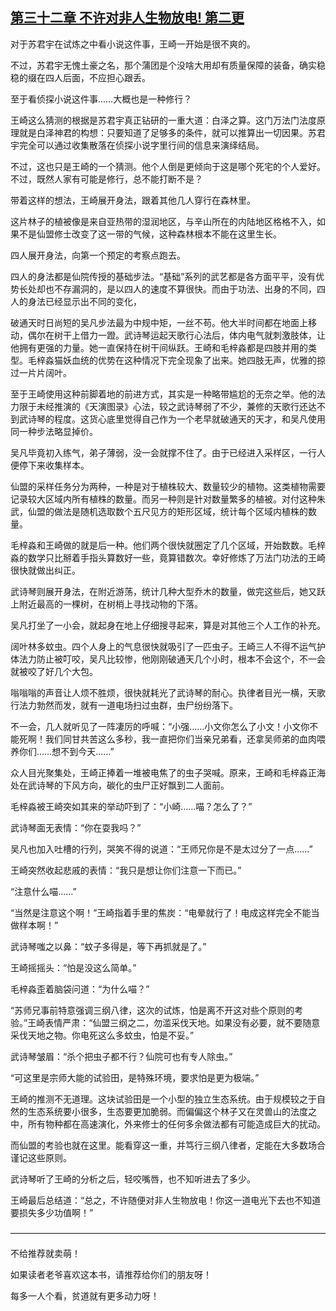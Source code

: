 ## [第三十二章 不许对非人生物放电! 第二更](https://www.xxbiquge.com/11_11207/5463455.html)


  对于苏君宇在试炼之中看小说这件事，王崎一开始是很不爽的。

  不过，苏君宇无愧土豪之名，那个蒲团是个没啥大用却有质量保障的装备，确实稳稳的缀在四人后面，不应担心跟丢。

  至于看侦探小说这件事……大概也是一种修行？

  王崎这么猜测的根据是苏君宇真正钻研的一重大道：白泽之算。这门万法门法度原理就是白泽神君的构想：只要知道了足够多的条件，就可以推算出一切因果。苏君宇完全可以通过收集散落在侦探小说字里行间的信息来演绎结局。

  不过，这也只是王崎的一个猜测。他个人倒是更倾向于这是哪个死宅的个人爱好。不过，既然人家有可能是修行，总不能打断不是？

  带着这样的想法，王崎展开身法，跟着其他几人穿行在森林里。

  这片林子的植被像是来自亚热带的湿润地区，与辛山所在的内陆地区格格不入，如果不是仙盟修士改变了这一带的气候，这种森林根本不能在这里生长。

  四人展开身法，向第一个预定的考察点跑去。

  四人的身法都是仙院传授的基础步法。“基础”系列的武艺都是各方面平平，没有优势长处却也不存漏洞的，是以四人的速度不算很快。而由于功法、出身的不同，四人的身法已经显示出不同的变化，

  破通天时日尚短的吴凡步法最为中规中矩，一丝不苟。他大半时间都在地面上移动，偶尔在树干上借力一蹬。武诗琴运起天歌行心法后，体内电气就刺激肢体，让他拥有更强的力量。她一直保持在树干间纵跃。王崎和毛梓淼都是四肢并用的类型。毛梓淼猫妖血统的优势在这种情况下完全现象了出来。她四肢无声，优雅的掠过一片片阔叶。

  至于王崎使用这种前脚着地的前进方式，其实是一种略带尴尬的无奈之举。他的法力限于未经推演的《天演图录》心法，较之武诗琴弱了不少，兼修的天歌行还达不到武诗琴的程度。这货心底里觉得自己作为一个老早就破通天的天才，和吴凡使用同一种步法略显掉价。

  吴凡毕竟初入练气，弟子薄弱，没一会就撑不住了。由于已经进入采样区，一行人便停下来收集样本。

  仙盟的采样任务分为两种，一种是对于植株较大、数量较少的植物。这类植物需要记录较大区域内所有植株的数量。而另一种则是针对数量繁多的植被。对付这种朱武，仙盟的做法是随机选取数个五尺见方的矩形区域，统计每个区域内植株的数量。

  毛梓淼和王崎做的就是后一种。他们两个很快就圈定了几个区域，开始数数。毛梓淼的数学只比掰着手指头算数好一些，竟算错数次。幸好修炼了万法门功法的王崎很快就做出纠正。

  武诗琴则展开身法，在附近游荡，统计几种大型乔木的数量，做完这些后，她又跃上附近最高的一棵树，在树梢上寻找动物的下落。

  吴凡打坐了一小会，就起身在地上仔细搜寻起来，算是对其他三个人工作的补充。

  阔叶林多蚊虫。四个人身上的气息很快就吸引了一匹虫子。王崎三人不得不运气护体法力防止被叮咬，吴凡比较惨，他刚刚破通天几个小时，根本不会这个，不一会就被咬了好几个大包。

  嗡嗡嗡的声音让人烦不胜烦，很快就耗光了武诗琴的耐心。执律者目光一横，天歌行法力勃然而发，就有一道电场扫过虫群，虫尸纷纷落下。

  不一会，几人就听见了一阵凄厉的呼喊：“小强……小文你怎么了小文！小文你不能死啊！我们同甘共苦这么多秒，我一直把你们当亲兄弟看，还拿吴师弟的血肉喂养你们……想不到今天……”

  众人目光聚集处，王崎正捧着一堆被电焦了的虫子哭喊。原来，王崎和毛梓淼正海处在武诗琴的下风方向，碳化的虫尸正好飘到二人面前。

  毛梓淼被王崎突如其来的举动吓到了：“小崎……喵？怎么了？”

  武诗琴面无表情：“你在耍我吗？”

  吴凡也加入吐槽的行列，哭笑不得的说道：“王师兄你是不是太过分了一点……”

  王崎突然收起悲戚的表情：“我只是想让你们注意一下而已。”

  “注意什么喵……”

  “当然是注意这个啊！”王崎指着手里的焦炭：“电晕就行了！电成这样完全不能当做样本啊！”

  武诗琴嗤之以鼻：“蚊子多得是，等下再抓就是了。”

  王崎摇摇头：“怕是没这么简单。”

  毛梓淼歪着脑袋问道：“为什么喵？”

  “苏师兄事前特意强调三纲八律，这次的试炼，怕是离不开这对些个原则的考验。”王崎表情严肃：“仙盟三纲之二，勿滥采伐天地。如果没有必要，就不要随意采伐天地之物。你电死这么多蚊虫，怕是不妥。”

  武诗琴皱眉：“杀个把虫子都不行？仙院可也有专人除虫。”

  “可这里是宗师大能的试验田，是特殊环境，要求怕是更为极端。”

  王崎的推测不无道理。这块试验田是一个小型的独立生态系统。由于规模较之于自然的生态系统要小很多，生态要更加脆弱。而偏偏这个林子又在灵兽山的法度之中，所有物种都在高速演化，外来修士的任何多余做法都有可能造成巨大的扰动。

  而仙盟的考验也就在这里。能看穿这一重，并笃行三纲八律者，定能在大多数场合谨记这些原则。

  武诗琴听了王崎的分析之后，轻咬嘴唇，也不知听进去了多少。

  王崎最后总结道：“总之，不许随便对非人生物放电！你这一道电光下去也不知道要损失多少功值啊！”

  ————————————————————————————————————

  不给推荐就卖萌！

  如果读者老爷喜欢这本书，请推荐给你们的朋友呀！

  每多一人个看，贫道就有更多动力呀！

